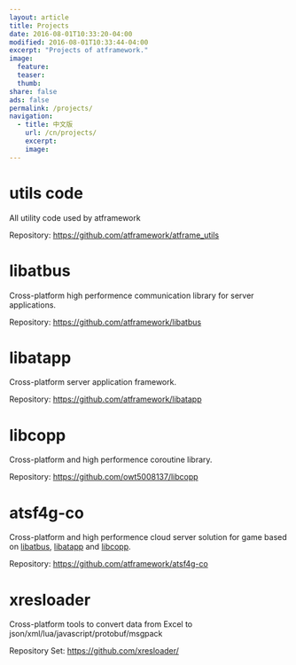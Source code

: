 ```yaml
---
layout: article
title: Projects
date: 2016-08-01T10:33:20-04:00
modified: 2016-08-01T10:33:44-04:00
excerpt: "Projects of atframework."
image:
  feature:
  teaser:
  thumb:
share: false
ads: false
permalink: /projects/
navigation:
  - title: 中文版
    url: /cn/projects/
    excerpt:
    image:
---
```


# utils code
All utility code used by atframework

Repository: https://github.com/atframework/atframe_utils  

# libatbus
Cross-platform high performence communication library for server applications.

Repository: https://github.com/atframework/libatbus

# libatapp
Cross-platform server application framework.

Repository: https://github.com/atframework/libatapp

# libcopp
Cross-platform and high performence coroutine library.

Repository: https://github.com/owt5008137/libcopp

# atsf4g-co
Cross-platform and high performence cloud server solution for game based on [libatbus](https://github.com/atframework/libatbus), [libatapp](https://github.com/atframework/libatapp) and [libcopp](https://github.com/owt5008137/libcopp).

Repository: https://github.com/atframework/atsf4g-co

# xresloader
Cross-platform tools to convert data from Excel to json/xml/lua/javascript/protobuf/msgpack

Repository Set: https://github.com/xresloader/
